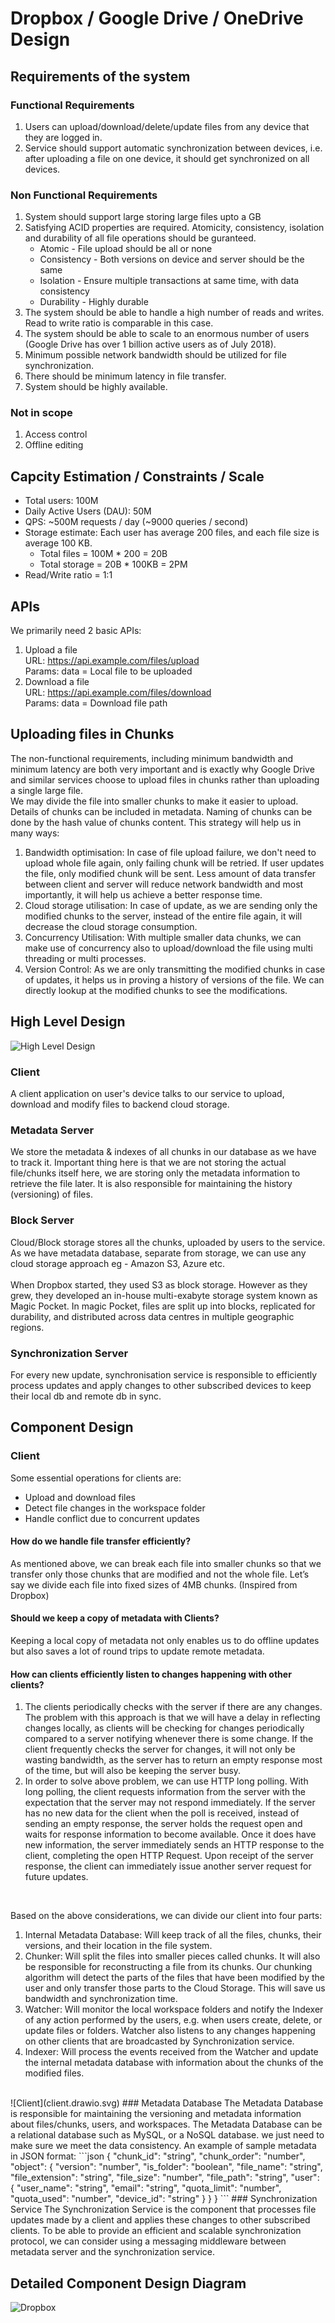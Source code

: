 # Dropbox / Google Drive / OneDrive Design
## Requirements of the system
### Functional Requirements
1. Users can upload/download/delete/update files from any device that they are logged in. 
2. Service should support automatic synchronization between devices, i.e. after uploading a file on one device, it should get synchronized on all devices. 

### Non Functional Requirements
1. System should support large storing large files upto a GB
2. Satisfying ACID properties are required. Atomicity, consistency, isolation and durability of all file operations should be guranteed. 
    * Atomic - File upload should be all or none
    * Consistency - Both versions on device and server should be the same
    * Isolation - Ensure multiple transactions at same time, with data consistency
    * Durability - Highly durable
3. The system should be able to handle a high number of reads and writes. Read to write ratio is comparable in this case.
4. The system should be able to scale to an enormous number of users (Google Drive has over 1 billion active users as of July 2018).
5. Minimum possible network bandwidth should be utilized for file synchronization.
6. There should be minimum latency in file transfer.
7. System should be highly available. 
### Not in scope
1. Access control
2. Offline editing
## Capcity Estimation / Constraints / Scale
* Total users: 100M 
* Daily Active Users (DAU): 50M
* QPS: ~500M requests / day (~9000 queries / second)
* Storage estimate: Each user has average 200 files, and each file size is average 100 KB.
    * Total files = 100M * 200 = 20B
    * Total storage = 20B * 100KB = 2PM
* Read/Write ratio = 1:1

## APIs
We primarily need 2 basic APIs:
1. Upload a file<br/>
URL: https://api.example.com/files/upload<br/>
Params: data = Local file to be uploaded
2. Download a file<br/>
URL: https://api.example.com/files/download<br/>
Params: data = Download file path

## Uploading files in Chunks
The non-functional requirements, including minimum bandwidth and minimum latency are both very important and is exactly why Google Drive and similar services choose to upload files in chunks rather than uploading a single large file.<br/>
We may divide the file into smaller chunks to make it easier to upload. Details of chunks can be included in metadata. Naming of chunks can be done by the hash value of chunks content. This strategy will help us in many ways:
1. Bandwidth optimisation: In case of file upload failure, we don't need to upload whole file again, only failing chunk will be retried. If user updates the file, only modified chunk will be sent. Less amount of data transfer between client and server will reduce network bandwidth and most importantly, it will help us achieve a better response time.
2. Cloud storage utilisation: In case of update, as we are sending only the modified chunks to the server, instead of the entire file again, it will decrease the cloud storage consumption.
3. Concurrency Utilisation: With multiple smaller data chunks, we can make use of concurrency also to upload/download the file using multi threading or multi processes.
4. Version Control: As we are only transmitting the modified chunks in case of updates, it helps us in proving a history of versions of the file. We can directly lookup at the modified chunks to see the modifications.

## High Level Design
![High Level Design](high_level_design.drawio.svg)
### Client
A client application on user's device talks to our service to upload, download and modify files to backend cloud storage.
### Metadata Server
We store the metadata & indexes of all chunks in our database as we have to track it. Important thing here is that we are not storing the actual file/chunks itself here, we are storing only the metadata information to retrieve the file later. It is also responsible for maintaining the history (versioning) of files.
### Block Server
Cloud/Block storage stores all the chunks, uploaded by users to the service. As we have metadata database, separate from storage, we can use any cloud storage approach eg - Amazon S3, Azure etc.<br/><br/>
When Dropbox started, they used S3 as block storage. However as they grew, they developed an in-house multi-exabyte storage system known as Magic Pocket. In magic Pocket, files are split up into blocks, replicated for durability, and distributed across data centres in multiple geographic regions.
### Synchronization Server
For every new update, synchronisation service is responsible to efficiently process updates and apply changes to other subscribed devices to keep their local db and remote db in sync.
## Component Design
### Client
Some essential operations for clients are:
* Upload and download files
* Detect file changes in the workspace folder
* Handle conflict due to concurrent updates
#### How do we handle file transfer efficiently?
As mentioned above, we can break each file into smaller chunks so that we transfer only those chunks that are modified and not the whole file. Let’s say we divide each file into fixed sizes of 4MB chunks. (Inspired from Dropbox)
#### Should we keep a copy of metadata with Clients?
Keeping a local copy of metadata not only enables us to do offline updates but also saves a lot of round trips to update remote metadata.
#### How can clients efficiently listen to changes happening with other clients?
1. The clients periodically checks with the server if there are any changes. The problem with this approach is that we will have a delay in reflecting changes locally, as clients will be checking for changes periodically compared to a server notifying whenever there is some change. If the client frequently checks the server for changes, it will not only be wasting bandwidth, as the server has to return an empty response most of the time, but will also be keeping the server busy. 
2. In order to solve above problem, we can use HTTP long polling. With long polling, the client requests information from the server with the expectation that the server may not respond immediately. If the server has no new data for the client when the poll is received, instead of sending an empty response, the server holds the request open and waits for response information to become available. Once it does have new information, the server immediately sends an HTTP response to the client, completing the open HTTP Request. Upon receipt of the server response, the client can immediately issue another server request for future updates.
<br/>

Based on the above considerations, we can divide our client into four parts:
1. Internal Metadata Database: Will keep track of all the files, chunks, their versions, and their location in the file system.
2. Chunker: Will split the files into smaller pieces called chunks. It will also be responsible for reconstructing a file from its chunks. Our chunking algorithm will detect the parts of the files that have been modified by the user and only transfer those parts to the Cloud Storage. This will save us bandwidth and synchronization time.
3. Watcher: Will monitor the local workspace folders and notify the Indexer of any action performed by the users, e.g. when users create, delete, or update files or folders. Watcher also listens to any changes happening on other clients that are broadcasted by Synchronization service.
4. Indexer: Will process the events received from the Watcher and update the internal metadata database with information about the chunks of the modified files.
<br/>
![Client](client.drawio.svg)
### Metadata Database
The Metadata Database is responsible for maintaining the versioning and metadata information about files/chunks, users, and workspaces. The Metadata Database can be a relational database such as MySQL, or a NoSQL database. we just need to make sure we meet the data consistency. An example of sample metadata in JSON format:
```json
{
    "chunk_id": "string",
    "chunk_order": "number",
    "object": {
        "version": "number",
        "is_folder": "boolean",
        "file_name": "string",
        "file_extension": "string",
        "file_size": "number",
        "file_path": "string",
        "user": {
            "user_name": "string",
            "email": "string",
            "quota_limit": "number",
            "quota_used": "number",
            "device_id": "string"
        } 
    }
}
```
### Synchronization Service
The Synchronization Service is the component that processes file updates made by a client and applies these changes to other subscribed clients. To be able to provide an efficient and scalable synchronization protocol, we can consider using a messaging middleware between metadata server and the synchronization service. 

## Detailed Component Design Diagram

![Dropbox](dropbox.drawio.svg)